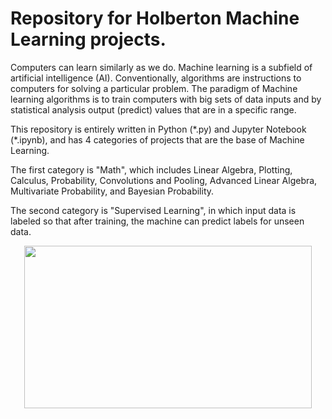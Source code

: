 # Repository for Holberton Machine Learning projects.
Computers can learn similarly as we do. Machine learning is a subfield of artificial intelligence (AI). Conventionally, algorithms are instructions to computers for solving a particular problem. The paradigm of Machine learning algorithms is to train computers with big sets of data inputs and by statistical analysis output (predict) values that are in a specific range.

This repository is entirely written in Python (*.py) and Jupyter Notebook (\*.ipynb), and has 4 categories of projects that are the base of Machine Learning.

The first category is "Math", which includes Linear Algebra, Plotting, Calculus, Probability, Convolutions and Pooling, Advanced Linear Algebra, Multivariate Probability, and Bayesian Probability.

The second category is "Supervised Learning", in which input data is labeled so that after training, the machine can predict labels for unseen data.

<p align="center">
  <img width="460" height="260" src="./supervised_learning/0x0A-object_detection/detections/nina.jpeg">
</p>
